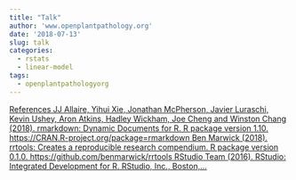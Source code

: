 ```yaml
---
title: "Talk"
author: 'www.openplantpathology.org'
date: '2018-07-13'
slug: talk
categories:
  - rstats
  - linear-model
tags:
  - openplantpathologyorg
---
```


[References JJ Allaire, Yihui Xie, Jonathan McPherson, Javier Luraschi, Kevin Ushey, Aron Atkins, Hadley Wickham, Joe Cheng and Winston Chang (2018). rmarkdown: Dynamic Documents for R. R package version 1.10. https://CRAN.R-project.org/package=rmarkdown Ben Marwick (2018). rrtools: Creates a reproducible research compendium. R package version 0.1.0. https://github.com/benmarwick/rrtools RStudio Team (2016). RStudio: Integrated Development for R. RStudio, Inc., Boston,...<click to read more>](https://openplantpathology.org/talk/user2018-adam-opp/)

